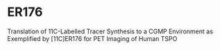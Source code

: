 # ER176
Translation of 11C-Labelled Tracer Synthesis to a CGMP Environment as Exemplified by [11C]ER176 for PET Imaging of Human TSPO

